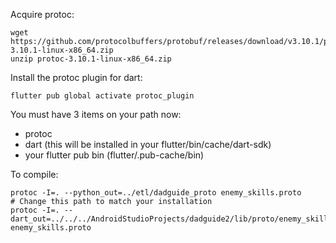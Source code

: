 Acquire protoc:

```
wget https://github.com/protocolbuffers/protobuf/releases/download/v3.10.1/protoc-3.10.1-linux-x86_64.zip
unzip protoc-3.10.1-linux-x86_64.zip
```

Install the protoc plugin for dart:

```
flutter pub global activate protoc_plugin
```

You must have 3 items on your path now:

* protoc
* dart (this will be installed in your flutter/bin/cache/dart-sdk)
* your flutter pub bin (flutter/.pub-cache/bin)

To compile:

```
protoc -I=. --python_out=../etl/dadguide_proto enemy_skills.proto
# Change this path to match your installation
protoc -I=. --dart_out=../../../AndroidStudioProjects/dadguide2/lib/proto/enemy_skills/ enemy_skills.proto
```
